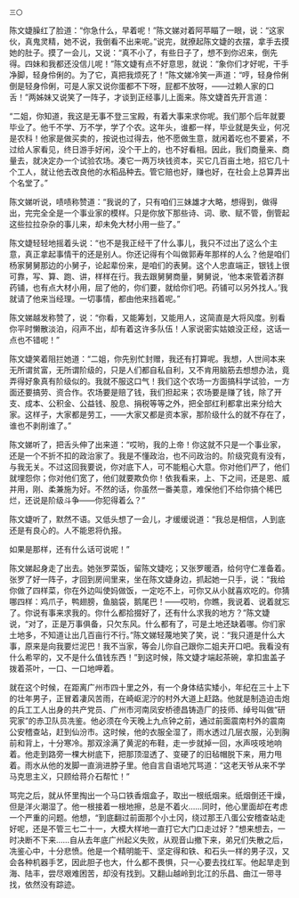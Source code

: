     三〇 

   陈文婕臊红了脸道：“你急什么，早着呢！”陈文娣对着阿苹瞄了一眼，说：“这家伙，真鬼灵精，她不说，我倒看不出来呢。”说完，就撩起陈文婕的衣摆，拿手去摸她的肚子。摸了一会儿，又说：“真不小了，有些日子了，想不到你迟来，倒先得。四妹和我都还没信儿呢！”陈文婕有点不好意思，就说：“象你们才好呢，干手净脚，轻身伶俐的。为了它，真把我烦死了！”陈文娣冷笑一声道：“哼，轻身伶俐倒是轻身伶俐，可是人家又说你蛋都不下呀，屁都不放呀，——过赖人家的口舌！”两姊妹又说笑了一阵子，才谈到正经事儿上面来。陈文婕首先开言道：

   “二姐，你知道，我这是无事不登三宝殿，有着大事来求你呢。我们那个后年就要毕业了。他千不学、万不学，学了个农。这年头，谁都一样，毕业就是失业，何况是农科！他家是做买卖的，按说也过得去，他不愿做生意，就闲着吃也不要紧，不过给人家看见，终日游手好闲，没个干上的，也不好看相。因此，我们商量来、商量去，就决定办一个试验农场。凑它一两万块钱资本，买它几百亩土地，招它几十个工人，就让他去改良他的水稻品种去。管它赔也好，赚也好，在社会上总算弄出个名堂了。”

   陈文娣听说，啧啧称赞道：“我说的了，只有咱们三妹雄才大略，想得到，做得出，完完全全是一个事业家的模样。只是你放下那些诗、词、歌、赋不管，倒管起这些拉拉杂杂的事儿来，却未免大材小用一些了。”

   陈文婕轻轻地摇着头说：“也不是我正经干了什么事儿，我只不过出了这么个主意，真正拿起事情干的还是别人。你还记得有个叫做郭寿年那样的人么？他是咱们杨家舅舅那边的小舅子，论起辈份来，是咱们的表舅。这个人忠直端正，银钱上很可靠，写、算、跑、讲，样样在行。我去跟舅舅商量，舅舅说，‘他本来管着济群药铺，也有点大材小用，屈了他的，你们要，就给你们吧。药铺可以另外找人。’我就请了他来当经理。一切事情，都由他来挡着呢。”

   陈文娣越发称赞了，说：“你看，又能筹划，又能用人，这简直是大将风度。别看你平时懒散淡泊，闷声不出，却有着这许多队伍！人家说密实姑娘没正经，这话一点也不错呢！”

   陈文婕笑着阻拦她道：“二姐，你先别忙封赠，我还有打算呢。我想，人世间本来无所谓贫富，无所谓阶级的，只是人们都自私自利，又不肯用脑筋去想想办法，竟弄得好象真有阶级似的。我就不服这口气！我们这个农场一方面搞科学试验，一方面还要搞劳、资合作。农场要是赔了钱，我们担起来；农场要是赚了钱，除了开支、成本、公积金、公益钱、股息、捐税等等之外，把全部红利都拿出来分给大家。这样子，大家都是劳工，——大家又都是资本家，那阶级什么的就不存在了，谁也不剥削谁了。”

   陈文娣听了，把舌头伸了出来道：“哎哟，我的上帝！你这就不只是一个事业家，还是一个不折不扣的政治家了。我是不懂政治，也不问政治的。阶级究竟有没有，与我无关。不过这回我要说，你对底下人，可不能粗心大意。你对他们严了，他们就埋怨你；你对他们宽了，他们就要欺负你！依我看来，上、下之间，还是恩、威并用，刚、柔兼施为好。不然的话，你虽然一番美意，难保他们不给你搞个稀巴烂，还说是阶级斗争——你犯得着么？”

   陈文婕听了，默然不语。又低头想了一会儿，才缓缓说道：“我总是相信，人到底还是有良心的。人不能恩将仇报。

   如果是那样，还有什么话可说呢！”

   陈文娣起身走了出去。她张罗菜饭，留陈文婕吃；又张罗暖酒，给何守仁准备着。张罗了好一阵子，才回到房间里来，坐在陈文婕身边，抓起她一只手，说：“我给你做了四样菜，你在外边叫使妈做饭，一定吃不上，可你又从小就喜欢吃的。你猜哪四样：鸡爪子，鸭翅膀，鱼脑袋，鹅尾巴！——哎哟，你瞧，我说着、说着就忘了。你说有事来求我的。你什么都拾掇好了，还有什么求我的地方？”陈文婕说，“对了，正是万事俱备，只欠东风。什么都有了，可是土地还缺着哪。你们家土地多，不知道让出几百亩行不行。”陈文娣轻蔑地笑了笑，说：“我只道是什么大事，原来是向我要烂泥巴！我不当家，等会儿你自己跟你二姐夫开口吧。我看没有什么希罕的，又不是什么值钱东西！”到这时候，陈文婕才端起茶碗，拿扣盅盖子拨着茶叶，一口、一口地呷着。

   就在这个时候，在距离广州市四十里之外，有一个身体结实矮小，年纪在三十上下的壮年男子，正冒着凄风苦雨，在崎岖泥泞的村外大道上赶路。他就是制造迫击炮的兵工工人出身的共产党员、广州市河南凤安桥德昌铸造厂的技师、绰号叫做“研究家”的赤卫队员冼鉴。他必须在今天晚上九点钟之前，通过前面震南村外的震南公安稽查站，赶到仙汾市。这时候，他的衣服全湿了，雨水透过几层衣服，沁到胸前和背上，十分寒冷。那双涂满了黄泥的布鞋，走一步就掉一回，水声吱吱地响着。他走到路旁一棵大树底下，把那顶湿透了、变硬了的旧毡帽脱下来，用力甩着。雨水从他的发脚一直淌进脖子里。他自言自语地咒骂道：“这老天爷从来不学马克思主义，只顾给蒋介石帮忙！”

   骂完之后，就从怀里掏出一个马口铁香烟盒子，取出一根纸烟来。纸烟倒还干燥，但是洋火潮湿了。他一根接着一根地擦，总是不着火……同时，他心里面却在考虑一个严重的问题。他想，“到底翻过前面那个小土冈，绕过那王八蛋公安稽查站走好呢，还是不管三七二十一，大模大样地一直打它大门口走过好？”想来想去，一时决断不下来……自从去年底广州起义失败，从观音山撤下来，弟兄们失散之后，冼鉴心中，十分悲愤。他是一个精明能干、坚定得和铁、和石头一样的男子汉，又会各种机器手艺，因此胆子也大，什么都不畏惧，只一心要去找红军。他起旱走到海、陆丰，尝尽艰难困苦，却没有找到。又翻山越岭到北江的乐昌、曲江一带寻找，依然没有踪迹。

